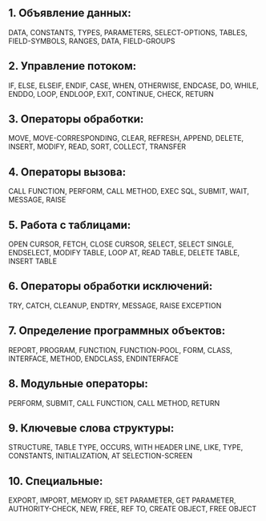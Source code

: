 ## 1. Объявление данных:
DATA, CONSTANTS, TYPES, PARAMETERS, SELECT-OPTIONS, TABLES, FIELD-SYMBOLS, RANGES, DATA, FIELD-GROUPS

## 2. Управление потоком:
IF, ELSE, ELSEIF, ENDIF, CASE, WHEN, OTHERWISE, ENDCASE, DO, WHILE, ENDDO, LOOP, ENDLOOP, EXIT, CONTINUE, CHECK, RETURN

## 3. Операторы обработки:
MOVE, MOVE-CORRESPONDING, CLEAR, REFRESH, APPEND, DELETE, INSERT, MODIFY, READ, SORT, COLLECT, TRANSFER

## 4. Операторы вызова:
CALL FUNCTION, PERFORM, CALL METHOD, EXEC SQL, SUBMIT, WAIT, MESSAGE, RAISE

## 5. Работа с таблицами:
OPEN CURSOR, FETCH, CLOSE CURSOR, SELECT, SELECT SINGLE, ENDSELECT, MODIFY TABLE, LOOP AT, READ TABLE, DELETE TABLE, INSERT TABLE

## 6. Операторы обработки исключений:
TRY, CATCH, CLEANUP, ENDTRY, MESSAGE, RAISE EXCEPTION

## 7. Определение программных объектов:
REPORT, PROGRAM, FUNCTION, FUNCTION-POOL, FORM, CLASS, INTERFACE, METHOD, ENDCLASS, ENDINTERFACE

## 8. Модульные операторы:
PERFORM, SUBMIT, CALL FUNCTION, CALL METHOD, RETURN

## 9. Ключевые слова структуры:
STRUCTURE, TABLE TYPE, OCCURS, WITH HEADER LINE, LIKE, TYPE, CONSTANTS, INITIALIZATION, AT SELECTION-SCREEN

## 10. Специальные:
EXPORT, IMPORT, MEMORY ID, SET PARAMETER, GET PARAMETER, AUTHORITY-CHECK, NEW, FREE, REF TO, CREATE OBJECT, FREE OBJECT
